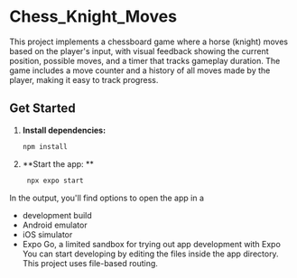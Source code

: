 # Chess_Knight_Moves
This project implements a chessboard game where a horse (knight) moves based on the player's input, with visual feedback showing the current position, possible moves, and a timer that tracks gameplay duration. The game includes a move counter and a history of all moves made by the player, making it easy to track progress.

## Get Started

1. **Install dependencies:**

   ```bash
   npm install

2. **Start the app: **
   ```bash
    npx expo start

In the output, you'll find options to open the app in a
* development build
* Android emulator
* iOS simulator
* Expo Go, a limited sandbox for trying out app development with Expo
You can start developing by editing the files inside the app directory. This project uses file-based routing.

